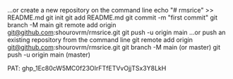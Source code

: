…or create a new repository on the command line
echo "# rmsrice" >> README.md
git init
git add README.md
git commit -m "first commit"
git branch -M main
git remote add origin git@github.com:shourovrm/rmsrice.git
git push -u origin main
…or push an existing repository from the command line
git remote add origin git@github.com:shourovrm/rmsrice.git
git branch -M main (or master)
git push -u origin main (master)

PAT: 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
